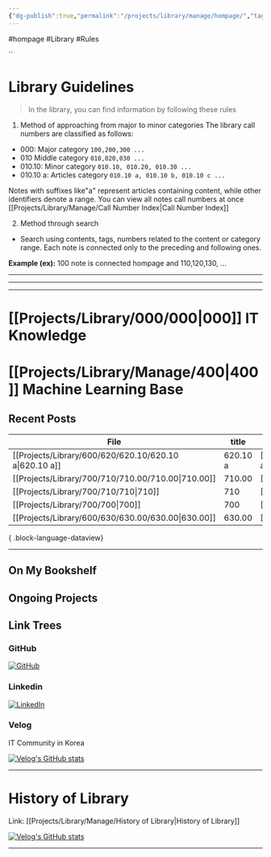 ```yaml
---
{"dg-publish":true,"permalink":"/projects/library/manage/hompage/","tags":["gardenEntry"],"noteIcon":"0","created":"2023-12-20T12:21:00.425+09:00","updated":"2024-01-25T20:51:24.254+09:00"}
---
```


#hompage #Library #Rules





``
# Library Guidelines

>  In the library, you can find information by following these rules

1. Method of approaching from major to minor categories
The library call numbers are classified as follows:

- 000: Major category `100,200,300 ...`
- 010 Middle category `010,020,030 ...`
- 010.10: Minor category `010.10, 010.20, 010.30 ...`
- 010.10 a: Articles category `010.10 a, 010.10 b, 010.10 c ...`
  
Notes with suffixes like"a" represent articles containing content, while other identifiers denote a range.
You can view all notes call numbers at once
[[Projects/Library/Manage/Call Number Index\|Call Number Index]]



2. Method through search
- Search using contents, tags, numbers  related to the content or category range.
Each note is connected only to the preceding and following ones.

**Example (ex):**
100 note is connected hompage and 110,120,130, ...
 


--- 
---
---

# [[Projects/Library/000/000\|000]] IT Knowledge
# [[Projects/Library/Manage/400\|400]] Machine Learning Base 








Recent Posts
---

| File                                                      | title    | file.link                                                 |
| --------------------------------------------------------- | -------- | --------------------------------------------------------- |
| [[Projects/Library/600/620/620.10/620.10 a\|620.10 a]] | 620.10 a | [[Projects/Library/600/620/620.10/620.10 a\|620.10 a]] |
| [[Projects/Library/700/710/710.00/710.00\|710.00]]     | 710.00   | [[Projects/Library/700/710/710.00/710.00\|710.00]]     |
| [[Projects/Library/700/710/710\|710]]                  | 710      | [[Projects/Library/700/710/710\|710]]                  |
| [[Projects/Library/700/700\|700]]                      | 700      | [[Projects/Library/700/700\|700]]                      |
| [[Projects/Library/600/630/630.00/630.00\|630.00]]     | 630.00   | [[Projects/Library/600/630/630.00/630.00\|630.00]]     |

{ .block-language-dataview}




---
## On My Bookshelf



## Ongoing Projects

## Link Trees

### GitHub
[![GitHub](https://img.shields.io/badge/GitHub-100000?style=for-the-badge&logo=github&logoColor=white)](https://github.com/murphybread)
### Linkedin
[![LinkedIn](https://img.shields.io/badge/LinkedIn-0077B5?style=for-the-badge&logo=linkedin&logoColor=white)](https://www.linkedin.com/in/%EB%AF%BC%EC%B0%AC-%EA%B9%80-aba89a243)
### Velog
IT Community in Korea

[![Velog's GitHub stats](https://velog-readme-stats.vercel.app/api?name=murphybread)](https://github.com/murphybread/velog-readme-stats)




---
# History of Library
Link:  [[Projects/Library/Manage/History of Library\|History of Library]]






[![Velog's GitHub stats](https://velog-readme-stats.vercel.app/api/list?name=murphybread)](https://velog.io/@muphybread)






---
